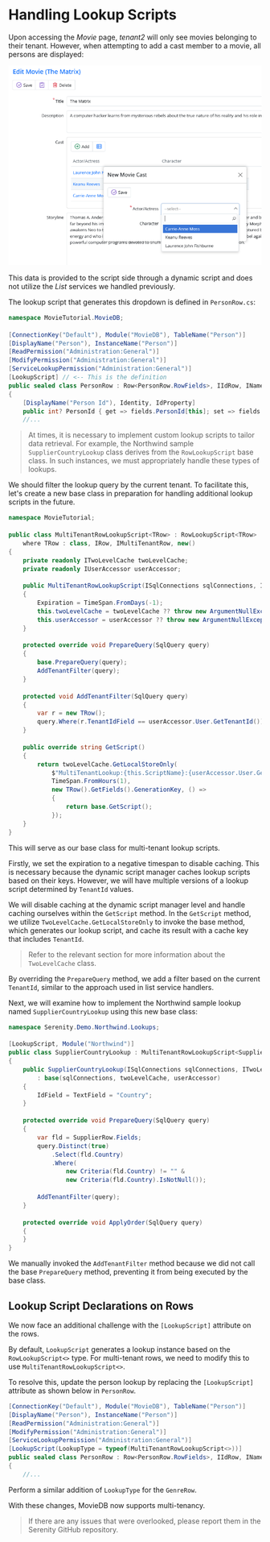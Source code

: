 # Handling Lookup Scripts

Upon accessing the _Movie_ page, _tenant2_ will only see movies belonging to their tenant. However, when attempting to add a cast member to a movie, all persons are displayed:

![ _Tenant2_  All Countries](img/tenant2_all_peoples.png)

This data is provided to the script side through a dynamic script and does not utilize the _List_ services we handled previously.

The lookup script that generates this dropdown is defined in `PersonRow.cs`:

```csharp
namespace MovieTutorial.MovieDB;

[ConnectionKey("Default"), Module("MovieDB"), TableName("Person")]
[DisplayName("Person"), InstanceName("Person")]
[ReadPermission("Administration:General")]
[ModifyPermission("Administration:General")]
[ServiceLookupPermission("Administration:General")]
[LookupScript] // <-- This is the definition
public sealed class PersonRow : Row<PersonRow.RowFields>, IIdRow, INameRow
{
    [DisplayName("Person Id"), Identity, IdProperty]
    public int? PersonId { get => fields.PersonId[this]; set => fields.PersonId[this] = value; }
    //...
```

> At times, it is necessary to implement custom lookup scripts to tailor data retrieval. For example, the Northwind sample `SupplierCountryLookup` class derives from the `RowLookupScript` base class. In such instances, we must appropriately handle these types of lookups.

We should filter the lookup query by the current tenant. To facilitate this, let's create a new base class in preparation for handling additional lookup scripts in the future.

```csharp
namespace MovieTutorial;

public class MultiTenantRowLookupScript<TRow> : RowLookupScript<TRow>
    where TRow : class, IRow, IMultiTenantRow, new()
{
    private readonly ITwoLevelCache twoLevelCache;
    private readonly IUserAccessor userAccessor;

    public MultiTenantRowLookupScript(ISqlConnections sqlConnections, ITwoLevelCache twoLevelCache, IUserAccessor userAccessor) : base(sqlConnections)
    {
        Expiration = TimeSpan.FromDays(-1);
        this.twoLevelCache = twoLevelCache ?? throw new ArgumentNullException(nameof(twoLevelCache));
        this.userAccessor = userAccessor ?? throw new ArgumentNullException(nameof(userAccessor));
    }

    protected override void PrepareQuery(SqlQuery query)
    {
        base.PrepareQuery(query);
        AddTenantFilter(query);
    }

    protected void AddTenantFilter(SqlQuery query)
    {
        var r = new TRow();
        query.Where(r.TenantIdField == userAccessor.User.GetTenantId());
    }

    public override string GetScript()
    {
        return twoLevelCache.GetLocalStoreOnly(
            $"MultiTenantLookup:{this.ScriptName}:{userAccessor.User.GetTenantId()}",
            TimeSpan.FromHours(1),
            new TRow().GetFields().GenerationKey, () =>
            {
                return base.GetScript();
            });
    }
}
```

This will serve as our base class for multi-tenant lookup scripts.

Firstly, we set the expiration to a negative timespan to disable caching. This is necessary because the dynamic script manager caches lookup scripts based on their keys. However, we will have multiple versions of a lookup script determined by `TenantId` values.

We will disable caching at the dynamic script manager level and handle caching ourselves within the `GetScript` method. In the `GetScript` method, we utilize `TwoLevelCache.GetLocalStoreOnly` to invoke the base method, which generates our lookup script, and cache its result with a cache key that includes `TenantId`.

> Refer to the relevant section for more information about the `TwoLevelCache` class.

By overriding the `PrepareQuery` method, we add a filter based on the current `TenantId`, similar to the approach used in list service handlers.

Next, we will examine how to implement the Northwind sample lookup named `SupplierCountryLookup` using this new base class:

```csharp
namespace Serenity.Demo.Northwind.Lookups;

[LookupScript, Module("Northwind")]
public class SupplierCountryLookup : MultiTenantRowLookupScript<SupplierRow>
{
    public SupplierCountryLookup(ISqlConnections sqlConnections, ITwoLevelCache twoLevelCache, IUserAccessor userAccessor)
        : base(sqlConnections, twoLevelCache, userAccessor)
    {
        IdField = TextField = "Country";
    }

    protected override void PrepareQuery(SqlQuery query)
    {
        var fld = SupplierRow.Fields;
        query.Distinct(true)
            .Select(fld.Country)
            .Where(
                new Criteria(fld.Country) != "" &
                new Criteria(fld.Country).IsNotNull());
        
        AddTenantFilter(query);
    }

    protected override void ApplyOrder(SqlQuery query)
    {
    }
}
```

We manually invoked the `AddTenantFilter` method because we did not call the base `PrepareQuery` method, preventing it from being executed by the base class.

## Lookup Script Declarations on Rows

We now face an additional challenge with the `[LookupScript]` attribute on the rows.

By default, `LookupScript` generates a lookup instance based on the `RowLookupScript<>` type. For multi-tenant rows, we need to modify this to use `MultiTenantRowLookupScript<>`.

To resolve this, update the person lookup by replacing the `[LookupScript]` attribute as shown below in `PersonRow`.

```csharp
[ConnectionKey("Default"), Module("MovieDB"), TableName("Person")]
[DisplayName("Person"), InstanceName("Person")]
[ReadPermission("Administration:General")]
[ModifyPermission("Administration:General")]
[ServiceLookupPermission("Administration:General")]
[LookupScript(LookupType = typeof(MultiTenantRowLookupScript<>))]
public sealed class PersonRow : Row<PersonRow.RowFields>, IIdRow, INameRow, IMultiTenantRow
{
    //...
```
Perform a similar addition of `LookupType` for the `GenreRow`.

With these changes, MovieDB now supports multi-tenancy.

> If there are any issues that were overlooked, please report them in the Serenity GitHub repository.
